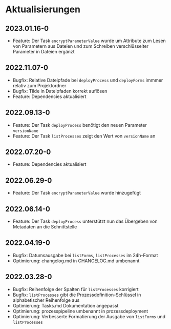 # Aktualisierungen

## 2023.01.16-0
- Feature: Der Task `encryptParameterValue` wurde um Attribute zum Lesen von Parametern aus Dateien
  und zum Schreiben verschlüsselter Parameter in Dateien ergänzt

## 2022.11.07-0
- Bugfix: Relative Dateipfade bei `deployProcess` und `deployForms` immmer relativ zum Projektordner
- Bugfix: Tilde in Dateipfaden korrekt auflösen
- Feature: Dependencies aktualisiert

## 2022.09.13-0
- Feature: Der Task `deployProcess` benötigt den neuen Parameter `versionName`
- Feature: Der Task `listProcesses` zeigt den Wert von `versionName` an

## 2022.07.20-0
- Feature: Dependencies aktualisiert 

## 2022.06.29-0
- Feature: Der Task `encryptParameterValue` wurde hinzugefügt

## 2022.06.14-0
- Feature: Der Task `deployProcess` unterstützt nun das Übergeben von Metadaten an die Schnittstelle

## 2022.04.19-0
- Bugfix: Datumsausgabe bei `listForms`, `listProcesses` im 24h-Format
- Optimierung: changelog.md in CHANGELOG.md umbenannt

## 2022.03.28-0
- Bugfix: Reihenfolge der Spalten für `listProcesses` korrigiert
- Bugfix: `listProcesses` gibt die Prozessdefinition-Schlüssel in alphabetischer Reihenfolge aus
- Optimierung: Tasks.md Dokumentation angepasst
- Optimierung: prozesspipeline umbenannt in prozessdeployment
- Optimierung: Verbesserte Formatierung der Ausgabe von `listForms` und `listProcesses`
